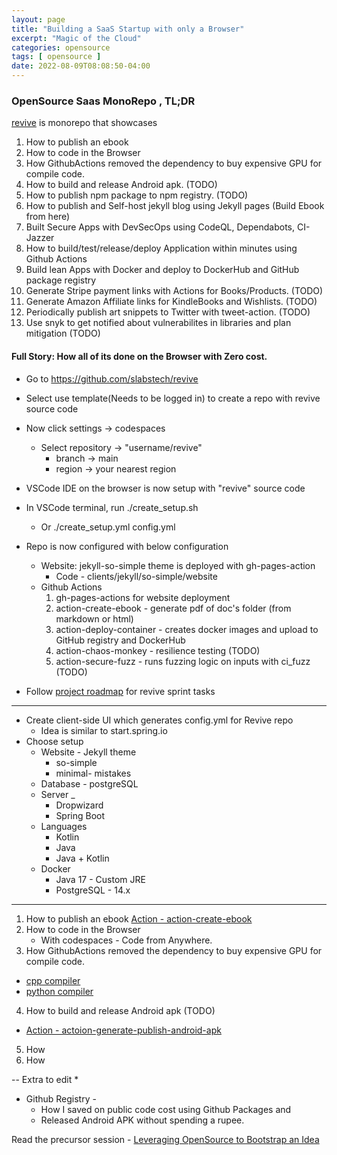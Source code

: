 ```yaml
---
layout: page
title: "Building a SaaS Startup with only a Browser"
excerpt: "Magic of the Cloud"
categories: opensource
tags: [ opensource ]
date: 2022-08-09T08:08:50-04:00
---
```


### OpenSource Saas MonoRepo , TL;DR

[revive](https://github.com/slabstech/revive) is monorepo that showcases 
1. How to publish an ebook 
2. How to code in the Browser
3. How GithubActions removed the dependency to buy expensive GPU for compile code.
4. How to build and release Android apk. (TODO)
5. How to publish npm package to npm registry. (TODO)
6. How to publish and Self-host jekyll blog using Jekyll pages (Build Ebook from here)
7. Built Secure Apps with DevSecOps using CodeQL, Dependabots, CI-Jazzer
8. How to build/test/release/deploy Application within minutes using Github Actions
9. Build lean Apps with Docker and deploy to DockerHub and GitHub package registry
10. Generate Stripe payment links with Actions for Books/Products. (TODO)
11. Generate Amazon Affiliate links for KindleBooks and Wishlists. (TODO)
12. Periodically publish art snippets to Twitter with tweet-action. (TODO)
13. Use snyk to get notified about vulnerabilites in libraries and plan mitigation (TODO)

#### Full Story: How all of its done on the Browser with Zero cost.
* Go to https://github.com/slabstech/revive
* Select use template(Needs to be logged in) to create a repo with revive source code
* Now click settings -> codespaces
  * Select repository -> "username/revive"
    * branch -> main
    * region -> your nearest region
* VSCode IDE on the browser is now setup with "revive" source code
* In VSCode terminal, run ./create_setup.sh 
  * Or ./create_setup.yml config.yml
* Repo is now configured with below configuration
  * Website: jekyll-so-simple theme is deployed with gh-pages-action
    * Code - clients/jekyll/so-simple/website
  * Github Actions
    1. gh-pages-actions for website deployment
    2. action-create-ebook - generate pdf of doc's folder (from markdown or html)
    3. action-deploy-container - creates docker images and upload to GitHub registry and DockerHub
    4. action-chaos-monkey - resilience testing (TODO)
    5. action-secure-fuzz - runs fuzzing logic on inputs with ci_fuzz (TODO)



* Follow [project roadmap](https://github.com/orgs/slabstech/projects/1) for revive sprint tasks

---
* Create client-side UI which generates config.yml for Revive repo 
  * Idea is similar to start.spring.io 
* Choose setup
  * Website - Jekyll theme
    * so-simple
    * minimal- mistakes
  * Database - postgreSQL
  * Server _
    * Dropwizard
    * Spring Boot
  * Languages
    * Kotlin
    * Java
    * Java + Kotlin
  * Docker
    * Java 17 - Custom JRE
    * PostgreSQL - 14.x


---
1. How to publish an ebook
  [Action - action-create-ebook](https://github.com/slabstech/action-create-ebook)
2. How to code in the Browser
   * With codespaces - Code from Anywhere.
3. How GithubActions removed the dependency to buy expensive GPU for compile code.
  * [cpp compiler](https://github.com/slabstech/action-cuda-compiler)
  * [python compiler](https://github.com/slabstech/action-cuda-compiler-python)
4. How to build and release Android apk (TODO)
  * [Action - actoion-generate-publish-android-apk](https://github.com/slabstech/)
5. How
6. How



-- Extra to edit
* 
* Github Registry -
  * How I saved on public code cost using Github Packages and
  * Released Android APK without spending a rupee.

Read the precursor session - [Leveraging OpenSource to Bootstrap an Idea](https://gaganyatri.com/opensource/leveraging-opensource/)

